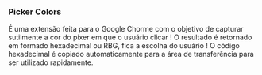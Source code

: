 ### Picker Colors

É uma extensão feita para o Google Chorme com o objetivo de capturar sutilmente a cor do pixer em que o usuário clicar ! O resultado é retornado em formado hexadecimal ou RBG, fica a escolha do usuário ! O código hexadecimal é copiado automaticamente para a área de transferência para ser utilizado rapidamente.